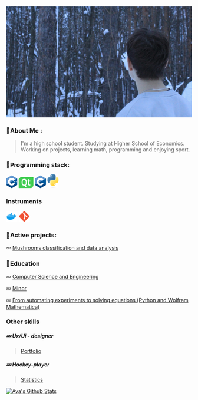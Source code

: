![Banner](https://github.com/Sosylka19/Sosylka19/blob/main/IMG_1460.JPG)

### 🚾About Me :

>I'm a high school student.
Studying at Higher School of Economics. Working on projects, learning math, programming and enjoying sport.

### 🚾Programming stack:

><div id="badges">
  <img src="https://github.com/Sosylka19/Sosylka19/blob/main/ISO_C%2B%2B_Logo.svg.png" width="30"/>
  <img src="https://github.com/Sosylka19/Sosylka19/blob/main/Unknown.png" width="40"/>
  <img src="https://github.com/Sosylka19/Sosylka19/blob/main/images.png" width="30"/>
  <img src="https://github.com/Sosylka19/Sosylka19/blob/main/python-logo-only.png" width="30"/>
</div>

### Instruments
><div id="badges">
  <img src="https://github.com/Sosylka19/Sosylka19/blob/main/97_Docker_logo_logos-512.webp" width="30"/>
  <img src="https://github.com/Sosylka19/Sosylka19/blob/main/Git_icon.svg.png" width="30"/>
</div>


### 🚾Active projects:

💤 [Mushrooms classification and data analysis](https://github.com/Spaceboy450/data_analysis_hse)


### 🚾Education

💤 [Computer Science and Engineering](https://www.hse.ru/ba/isct/)

💤 [Minor](https://electives.hse.ru/applied_stat/)

💤  [From automating experiments to solving equations (Python and Wolfram Mathematica)](https://www.hse.ru/edu/courses/925097327)

### Other skills

##### 💤 Ux/Ui - designer
>[Portfolio](https://dprofile.ru/sosylka)

##### 💤 Hockey-player
>[Statistics](https://r-hockey.ru/people/player/583-001-0103927-5)


[![Ava's Github Stats](https://github-readme-stats.vercel.app/api?username=Sosylka19)](https://github.com/anuraghazra/github-readme-stats)


